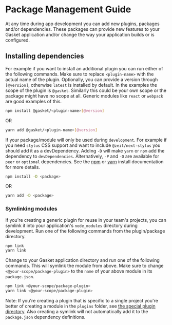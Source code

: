 # Package Management Guide

At any time during app development you can add new plugins, packages and/or
dependencies. These packages can provide new features to your Gasket application
and/or change the way your application builds or is configured.

## Installing dependencies

For example if you want to install an additional plugin you can run either of the
following commands. Make sure to replace `<plugin-name>` with the actual name of
the plugin. Optionally, you can provide a version through `[@version]`, otherwise
`latest` is installed by default. In the examples the scope of the plugin is `@gasket`.
Similarly this could be your own scope or the package might have no scope at all.
Generic modules like `react` or `webpack` are good examples of this.

```bash
npm install @gasket/<plugin-name>[@version]
```

OR

```bash
yarn add @gasket/<plugin-name>[@version]
```

If your package/module will only be used during `development`. For example if you
need `stylus` CSS support and want to include `@zeit/next-stylus` you should add it
as a devDependency. Adding `-D` will make `yarn` or `npm` add the dependency to
`devDependencies`. Alternatively, `-P` and `-O` are available for `peer` or `optional`
dependencies. See the [npm][npm install] or [yarn][yarn install] install documentation
for more details.

```bash
npm install -D <package>
```

OR

```bash
yarn add -D <package>
```

### Symlinking modules

If you're creating a generic plugin for reuse in your team's projects, you can
symlink it into your application's `node_modules` directory during development.
Run one of the following commands from the plugin/package directory.

```bash
npm link
yarn link
```

Change to your Gasket application directory and run one of the following commands.
This will symlink the module from above. Make sure to change `<@your-scope/package-plugin>`
to the `name` of your above module in its `package.json`.

```bash
npm link <@your-scope/package-plugin>
yarn link <@your-scope/package-plugin>
```

Note: If you're creating a plugin that is specific to a single project you're better
of creating a module in the `plugins` folder, see [the special plugin directory][plugin-directory].
Also creating a symlink will not automatically add it to the `package.json` dependency definitions.

[npm install]: https://docs.npmjs.com/cli/install
[yarn install]: https://yarnpkg.com/en/docs/cli/add#toc-yarn-add-dev-d
[plugin-directory]: ../../../docs/README.md#plugins
